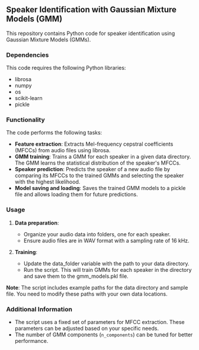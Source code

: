 ## Speaker Identification with Gaussian Mixture Models (GMM)

This repository contains Python code for speaker identification using Gaussian Mixture Models (GMMs).

### Dependencies

This code requires the following Python libraries:

* librosa
* numpy
* os
* scikit-learn
* pickle


### Functionality

The code performs the following tasks:

* **Feature extraction**: Extracts Mel-frequency cepstral coefficients (MFCCs) from audio files using librosa.
* **GMM training**: Trains a GMM for each speaker in a given data directory. The GMM learns the statistical distribution of the speaker's MFCCs.
* **Speaker prediction**: Predicts the speaker of a new audio file by comparing its MFCCs to the trained GMMs and selecting the speaker with the highest likelihood.
* **Model saving and loading**: Saves the trained GMM models to a pickle file and allows loading them for future predictions.

### Usage

1. **Data preparation**: 
    * Organize your audio data into folders, one for each speaker.
    * Ensure audio files are in WAV format with a sampling rate of 16 kHz.

2. **Training**:
    * Update the data_folder variable with the path to your data directory.
    * Run the script. This will train GMMs for each speaker in the directory and save them to the gmm_models.pkl file.


**Note**: The script includes example paths for the data directory and sample file. You need to modify these paths with your own data locations.


### Additional Information

* The script uses a fixed set of parameters for MFCC extraction. These parameters can be adjusted based on your specific needs.
* The number of GMM components (`n_components`) can be tuned for better performance.


